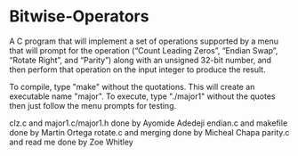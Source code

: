 # Bitwise-Operators
A C program that will implement a set of operations supported by a menu that will prompt for the operation (“Count Leading Zeros”, “Endian Swap”, “Rotate Right”, and “Parity”) along with an unsigned 32-bit number, and then perform that operation on the input integer to produce the result. 

To compile, type "make" without the quotations. This will create an executable name "major". To execute, type "./major1" without the quotes then just follow the menu prompts for testing.

clz.c and major1.c/major1.h done by Ayomide Adedeji
endian.c and makefile done by Martin Ortega
rotate.c and merging done by Micheal Chapa
parity.c and read me done by Zoe Whitley
